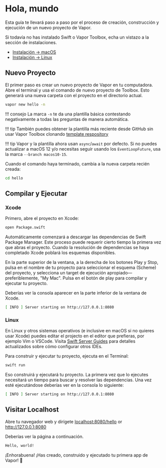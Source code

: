 # Hola, mundo

Esta guía te llevará paso a paso por el proceso de creación, construcción y ejecución de un nuevo proyecto de Vapor.

Si todavía no has instalado Swift o Vapor Toolbox, echa un vistazo a la sección de instalaciones.

- [Instalación &rarr; macOS](../install/macos.md)
- [Instalación &rarr; Linux](../install/linux.md)

## Nuevo Proyecto

El primer paso es crear un nuevo proyecto de Vapor en tu computadora. Abre el terminal y usa el comando de nuevo proyecto de Toolbox. Esto generará una nueva carpeta con el proyecto en el directorio actual.

```sh
vapor new hello -n
```

!!! consejo
	La marca `-n` te da una plantilla básica contestando negativamente a todas las preguntas de manera automática.

!!! tip
    También puedes obtener la plantilla más reciente desde GitHub sin usar Vapor Toolbox clonando [template respository](https://github.com/vapor/template-bare)

!!! tip
	Vapor y la plantilla ahora usan `async`/`await` por defecto.
	Si no puedes actualizar a macOS 12 y/o necesitas seguir usando los `EventLoopFuture`, 
	usa la marca `--branch macos10-15`.

Cuando el comando haya terminado, cambia a la nueva carpeta recién creada:


```sh
cd hello
```

## Compilar y Ejecutar

### Xcode

Primero, abre el proyecto en Xcode:

```sh
open Package.swift
```

Automáticamente comenzará a descargar las dependencias de Swift Package Manager. Este proceso puede requerir cierto tiempo la primera vez que abras el proyecto. Cuando la resolución de dependencias se haya completado Xcode poblará los esquemas disponibles. 

En la parte superior de la ventana, a la derecha de los botones Play y Stop, pulsa en el nombre de tu proyecto para seleccionar el esquema (Scheme) del proyecto, y selecciona un target de ejecución apropiado—preferiblemente, "My Mac". Pulsa en el botón de play para compilar y ejecutar tu proyecto.

Deberías ver la consola aparecer en la parte inferior de la ventana de Xcode.

```sh
[ INFO ] Server starting on http://127.0.0.1:8080
```

### Linux

En Linux y otros sistemas operativos (e inclusive en macOS si no quieres usar Xcode) puedes editar el projecto en el editor que prefieras, por ejemplo Vim o VSCode. Visita [Swift Server Guides](https://github.com/swift-server/guides/blob/main/docs/setup-and-ide-alternatives.md) para detalles actualizados sobre cómo configurar otros IDEs.

Para construir y ejecutar tu proyecto, ejecuta en el Terminal:

```sh
swift run
```

Eso construirá y ejecutará tu proyecto. La primera vez que lo ejecutes necesitará un tiempo para buscar y resolver las dependencias. Una vez esté ejecutándose deberías ver en la consola lo siguiente:

```sh
[ INFO ] Server starting on http://127.0.0.1:8080
```

## Visitar Localhost

Abre tu navegador web y dirígete <a href="http://localhost:8080/hello" target="_blank">localhost:8080/hello</a> or <a href="http://127.0.0.1:8080" target="_blank">http://127.0.0.1:8080</a>

Deberías ver la página a continuación.

```html
Hello, world!
```

¡Enhorabuena! ¡Has creado, construido y ejecutado tu primera app de Vapor! 🎉
